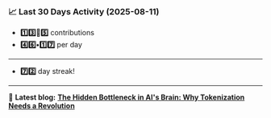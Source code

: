 <!--START_STATS-->
### 📈 Last 30 Days Activity (2025-08-11)  
- **1️⃣3️⃣🎱5️⃣** contributions  
- **4️⃣6️⃣•1️⃣7️⃣** per day
---
- **7️⃣2️⃣** day streak!
---
📝 **Latest blog:** [**The Hidden Bottleneck in AI's Brain: Why Tokenization Needs a Revolution**](https://andriak.com/blog/tokenization-revolution)
<!--END_STATS-->
